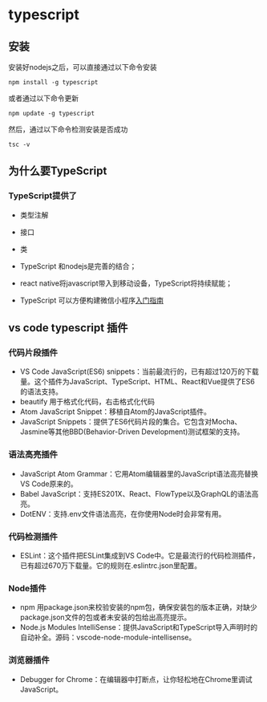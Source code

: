 # typescript

## 安装

安装好nodejs之后，可以直接通过以下命令安装
```
npm install -g typescript
```
或者通过以下命令更新
```
npm update -g typescript
```
然后，通过以下命令检测安装是否成功
```
tsc -v
```

## 为什么要TypeScript


### TypeScript提供了
* 类型注解
* 接口
* 类

* TypeScript 和nodejs是完善的结合；
* react native将javascript带入到移动设备，TypeScript将持续赋能；
* TypeScript 可以方便构建微信小程序[入门指南](https://github.com/Microsoft/TypeScript-WeChat-Starter#%E5%BC%80%E5%A7%8B%E4%B9%8B%E5%89%8D)

## vs code typescript 插件
### 代码片段插件
* VS Code JavaScript(ES6) snippets：当前最流行的，已有超过120万的下载量。这个插件为JavaScript、TypeScript、HTML、React和Vue提供了ES6的语法支持。
* beautify 用于格式化代码，右击格式化代码
* Atom JavaScript Snippet：移植自Atom的JavaScript插件。
* JavaScript Snippets：提供了ES6代码片段的集合。它包含对Mocha、Jasmine等其他BBD(Behavior-Driven Development)测试框架的支持。

### 语法高亮插件
* JavaScript Atom Grammar：它用Atom编辑器里的JavaScript语法高亮替换VS Code原来的。
* Babel JavaScript：支持ES201X、React、FlowType以及GraphQL的语法高亮。
* DotENV：支持.env文件语法高亮，在你使用Node时会非常有用。

### 代码检测插件
* ESLint：这个插件把ESLint集成到VS Code中。它是最流行的代码检测插件，已有超过670万下载量。它的规则在.eslintrc.json里配置。

### Node插件
* npm 用package.json来校验安装的npm包，确保安装包的版本正确，对缺少package.json文件的包或者未安装的包给出高亮提示。
* Node.js Modules IntelliSense：提供JavaScript和TypeScript导入声明时的自动补全。源码：vscode-node-module-intellisense。 

### 浏览器插件
* Debugger for Chrome：在编辑器中打断点，让你轻松地在Chrome里调试JavaScript。

